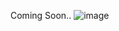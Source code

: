 Coming Soon..
![image](https://user-images.githubusercontent.com/5197831/114413217-b267fa80-9ba5-11eb-81cf-d1d5845371bb.png)
